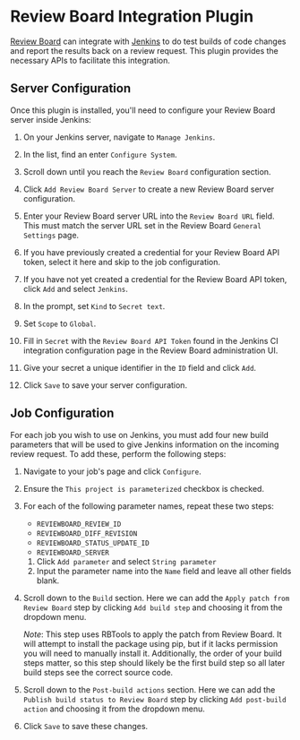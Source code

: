 # Review Board Integration Plugin

[Review Board](https://reviewboard.org) can integrate with
[Jenkins](https://jenkins.io) to do test builds of code changes and report the
results back on a review request. This plugin provides the necessary APIs to
facilitate this integration.


## Server Configuration

Once this plugin is installed, you'll need to configure your Review Board
server inside Jenkins:

1. On your Jenkins server, navigate to `Manage Jenkins`.

2. In the list, find an enter `Configure System`.

3. Scroll down until you reach the `Review Board` configuration section.

4. Click `Add Review Board Server` to create a new Review Board server
   configuration.

5. Enter your Review Board server URL into the `Review Board URL` field. This
   must match the server URL set in the Review Board `General Settings` page.

6. If you have previously created a credential for your Review Board API token,
   select it here and skip to the job configuration.

7. If you have not yet created a credential for the Review Board API token,
   click `Add` and select `Jenkins`.

8. In the prompt, set `Kind` to `Secret text`.

9. Set `Scope` to `Global`.

10. Fill in `Secret` with the `Review Board API Token` found in the Jenkins CI
    integration configuration page in the Review Board administration UI.

11. Give your secret a unique identifier in the `ID` field and click `Add`.

12. Click `Save` to save your server configuration.


## Job Configuration

For each job you wish to use on Jenkins, you must add four new build parameters
that will be used to give Jenkins information on the incoming review request.
To add these, perform the following steps:

1. Navigate to your job's page and click `Configure`.

2. Ensure the `This project is parameterized` checkbox is checked.

3. For each of the following parameter names, repeat these two steps:

   * `REVIEWBOARD_REVIEW_ID`
   * `REVIEWBOARD_DIFF_REVISION`
   * `REVIEWBOARD_STATUS_UPDATE_ID`
   * `REVIEWBOARD_SERVER`

   1. Click `Add parameter` and select `String parameter`
   2. Input the parameter name into the `Name` field and leave all other fields
      blank.

4. Scroll down to the `Build` section. Here we can add the `Apply patch from
   Review Board` step by clicking `Add build step` and choosing it from the
   dropdown menu.

   *Note*: This step uses RBTools to apply the patch from Review Board. It will
   attempt to install the package using pip, but if it lacks permission you
   will need to manually install it. Additionally, the order of your build
   steps matter, so this step should likely be the first build step so all
   later build steps see the correct source code.

5. Scroll down to the `Post-build actions` section. Here we can add the
   `Publish build status to Review Board` step by clicking `Add post-build
   action` and choosing it from the dropdown menu.

6. Click `Save` to save these changes.
